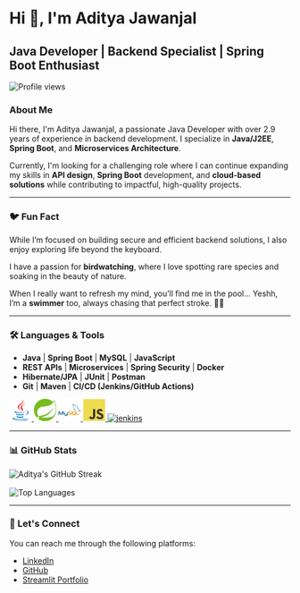 # Hi 👋, I'm Aditya Jawanjal

## Java Developer | Backend Specialist | Spring Boot Enthusiast

![Profile views](https://komarev.com/ghpvc/?username=Blockofcode07&label=Profile%20views&color=800080&style=flat)

### About Me

Hi there, I'm Aditya Jawanjal, a passionate Java Developer with over 2.9 years of experience in backend development. I specialize in **Java/J2EE**, **Spring Boot**, and **Microservices Architecture**.

Currently, I'm looking for a challenging role where I can continue expanding my skills in **API design**, **Spring Boot** development, and **cloud-based solutions** while contributing to impactful, high-quality projects.

---

### 🐦 Fun Fact

While I’m focused on building secure and efficient backend solutions, I also enjoy exploring life beyond the keyboard.

I have a passion for **birdwatching**, where I love spotting rare species and soaking in the beauty of nature.

When I really want to refresh my mind, you’ll find me in the pool... Yeshh, I’m a **swimmer** too, always chasing that perfect stroke. 🏊‍♂️

---

### 🛠️ Languages & Tools

- **Java** | **Spring Boot** | **MySQL** | **JavaScript**
- **REST APIs** | **Microservices** | **Spring Security** | **Docker**
- **Hibernate/JPA** | **JUnit** | **Postman**
- **Git** | **Maven** | **CI/CD (Jenkins/GitHub Actions)**


<p align="left">
  <a href="https://www.java.com" target="_blank" rel="noreferrer">
    <img src="https://raw.githubusercontent.com/devicons/devicon/master/icons/java/java-original.svg" alt="java" width="40" height="40"/>
  </a>
  <a href="https://spring.io/projects/spring-boot" target="_blank" rel="noreferrer">
    <img src="https://raw.githubusercontent.com/devicons/devicon/master/icons/spring/spring-original.svg" alt="spring" width="40" height="40"/>
  </a>
  <a href="https://www.mysql.com/" target="_blank" rel="noreferrer">
    <img src="https://raw.githubusercontent.com/devicons/devicon/master/icons/mysql/mysql-original-wordmark.svg" alt="mysql" width="40" height="40"/>
  </a>
  <a href="https://developer.mozilla.org/en-US/docs/Web/JavaScript" target="_blank" rel="noreferrer">
    <img src="https://raw.githubusercontent.com/devicons/devicon/master/icons/javascript/javascript-original.svg" alt="javascript" width="40" height="40"/>
  </a>
  <a href="https://www.jenkins.io" target="_blank" rel="noreferrer">
    <img src="https://www.vectorlogo.zone/logos/jenkins/jenkins-icon.svg" alt="jenkins" width="40" height="40"/>
  </a>
</p>

---

### 📊 GitHub Stats

<p>
  <img align="center" src="https://github-readme-streak-stats.herokuapp.com/?user=Blockofcode07&theme=radical" alt="Aditya's GitHub Streak" />
</p>

<p>
  <img align="center" src="https://github-readme-stats.vercel.app/api/top-langs/?username=Blockofcode07&layout=compact&theme=radical" alt="Top Languages" />
</p>

---

### 🚀 Let's Connect

You can reach me through the following platforms:

- [LinkedIn](https://www.linkedin.com/in/adityajawanjal2021/)
- [GitHub](https://github.com/Blockofcode07)
- [Streamlit Portfolio](https://share.streamlit.io/user/blockofcode07)